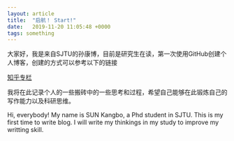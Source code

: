 ```yaml
---
layout: article
title:  "启航！ Start!"
date:   2019-11-20 11:05:48 +0000
tags: something
---
```


大家好，我是来自SJTU的孙康博，目前是研究生在读，第一次使用GitHub创建个人博客，创建的方式可以参考以下的链接


[知乎专栏](https://zhuanlan.zhihu.com/p/58229299)

我将在此记录个人的一些搬砖中的一些思考和过程，希望自己能够在此锻炼自己的写作能力以及科研思维。

Hi, everybody!
My name is SUN Kangbo, a Phd student in SJTU.
This is my first time to write blog.
I will write my thinkings in my study to improve my writting skill.